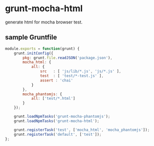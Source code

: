 grunt-mocha-html
================

generate html for mocha browser test.


## sample Gruntfile

```javascript:Gruntfile.js
module.exports = function(grunt) {
    grunt.initConfig({
        pkg: grunt.file.readJSON('package.json'),
        mocha_html: {
            all: {
                src   : [ 'js/lib/*.js', 'js/*.js' ],
                test  : [ 'test/*-test.js' ],
                assert : 'chai'
            }
        },
        mocha_phantomjs: {
            all: ['test/*.html']
        }
    });

    grunt.loadNpmTasks('grunt-mocha-phantomjs');
    grunt.loadNpmTasks('grunt-mocha-html');

    grunt.registerTask('test', ['mocha_html', 'mocha_phantomjs']);
    grunt.registerTask('default', ['test']);
};
```
